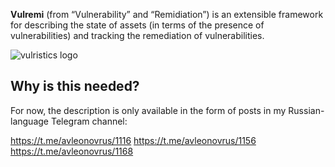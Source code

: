 **Vulremi** (from “Vulnerability” and “Remidiation”) is an extensible framework for describing the state of assets (in terms of the presence of vulnerabilities) and tracking the remediation of vulnerabilities.

![vulristics logo](https://github.com/leonov-av/vulristics/blob/master/logo/vulremi_line.png)

## Why is this needed?
For now, the description is only available in the form of posts in my Russian-language Telegram channel:

https://t.me/avleonovrus/1116
https://t.me/avleonovrus/1156
https://t.me/avleonovrus/1168